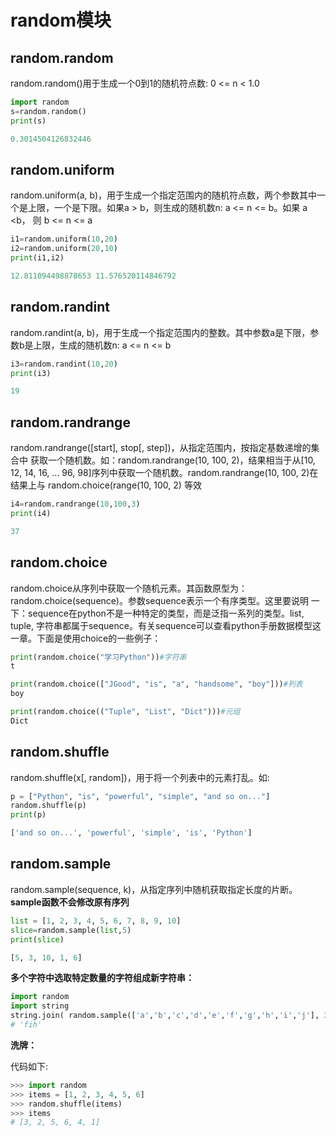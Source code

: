 # random模块

## random.random

random.random()用于生成一个0到1的随机符点数: 0 <= n < 1.0

```python
import random
s=random.random()
print(s)

0.3014504126832446
```

## random.uniform

random.uniform(a, b)，用于生成一个指定范围内的随机符点数，两个参数其中一个是上限，一个是下限。如果a > b，则生成的随机数n: a <= n <= b。如果 a <b， 则 b <= n <= a

```python
i1=random.uniform(10,20)
i2=random.uniform(20,10)
print(i1,i2)

12.811094498878653 11.576520114846792
```

## random.randint

random.randint(a, b)，用于生成一个指定范围内的整数。其中参数a是下限，参数b是上限，生成的随机数n: a <= n <= b

```python
i3=random.randint(10,20)
print(i3)

19
```

## random.randrange

random.randrange([start], stop[, step])，从指定范围内，按指定基数递增的集合中 获取一个随机数。如：random.randrange(10, 100, 2)，结果相当于从[10, 12, 14, 16, ... 96, 98]序列中获取一个随机数。random.randrange(10, 100, 2)在结果上与 random.choice(range(10, 100, 2) 等效

```python
i4=random.randrange(10,100,3)
print(i4)

37
```

## random.choice

random.choice从序列中获取一个随机元素。其函数原型为：random.choice(sequence)。参数sequence表示一个有序类型。这里要说明 一下：sequence在python不是一种特定的类型，而是泛指一系列的类型。list, tuple, 字符串都属于sequence。有关sequence可以查看python手册数据模型这一章。下面是使用choice的一些例子：

```python
print(random.choice("学习Python"))#字符串
t

print(random.choice(["JGood", "is", "a", "handsome", "boy"]))#列表
boy

print(random.choice(("Tuple", "List", "Dict")))#元组
Dict
```

## random.shuffle
random.shuffle(x[, random])，用于将一个列表中的元素打乱。如:

```python
p = ["Python", "is", "powerful", "simple", "and so on..."]
random.shuffle(p)
print(p)

['and so on...', 'powerful', 'simple', 'is', 'Python']
```

## random.sample

random.sample(sequence, k)，从指定序列中随机获取指定长度的片断。**sample函数不会修改原有序列**

```Python
list = [1, 2, 3, 4, 5, 6, 7, 8, 9, 10]
slice=random.sample(list,5)
print(slice)

[5, 3, 10, 1, 6]
```

**多个字符中选取特定数量的字符组成新字符串：**

```python
import random
import string
string.join( random.sample(['a','b','c','d','e','f','g','h','i','j'], 3) ).replace(" ","")
# 'fih'
```

**洗牌：**

代码如下:
```Python
>>> import random
>>> items = [1, 2, 3, 4, 5, 6]
>>> random.shuffle(items)
>>> items
# [3, 2, 5, 6, 4, 1]
```
